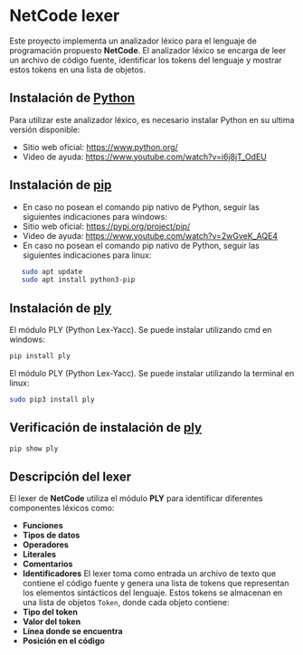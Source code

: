 # NetCode lexer
Este proyecto implementa un analizador léxico para el lenguaje de programación propuesto **NetCode**. El analizador léxico se encarga de leer un archivo de código fuente, identificar los tokens del lenguaje y mostrar estos tokens en una lista de objetos.
## Instalación de [Python](https://www.python.org/)
Para utilizar este analizador léxico, es necesario instalar Python en su ultima versión disponible:
- Sitio web oficial: https://www.python.org/
- Video de ayuda: https://www.youtube.com/watch?v=i6j8jT_OdEU
## Instalación de [pip](https://pypi.org/project/pip/)
- En caso no posean el comando pip nativo de Python, seguir las siguientes indicaciones para windows:
- Sitio web oficial: https://pypi.org/project/pip/
- Video de ayuda: https://www.youtube.com/watch?v=2wGveK_AQE4
- En caso no posean el comando pip nativo de Python, seguir las siguientes indicaciones para linux:
```bash
   sudo apt update
   sudo apt install python3-pip
```
## Instalación de [ply](https://ericknavarro.io/2020/02/10/24-Mi-primer-proyecto-utilizando-PLY/)
El módulo PLY (Python Lex-Yacc). Se puede instalar utilizando cmd en windows:
```bash
pip install ply
```
El módulo PLY (Python Lex-Yacc). Se puede instalar utilizando la terminal en linux:
```bash
sudo pip3 install ply
```
## Verificación de instalación de [ply](https://ericknavarro.io/2020/02/10/24-Mi-primer-proyecto-utilizando-PLY/)
```bash
pip show ply
```
## Descripción del lexer 
El lexer de **NetCode** utiliza el módulo **PLY** para identificar diferentes componentes léxicos como:
- **Funciones**
- **Tipos de datos**
- **Operadores**
- **Literales**
- **Comentarios**
- **Identificadores**
El lexer toma como entrada un archivo de texto que contiene el código fuente y genera una lista de tokens que representan los elementos sintácticos del lenguaje. Estos tokens se almacenan en una lista de objetos `Token`, donde cada objeto contiene:
- **Tipo del token**
- **Valor del token**
- **Línea donde se encuentra**
- **Posición en el código**
